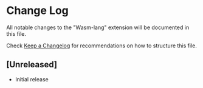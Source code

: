 # Change Log

All notable changes to the "Wasm-lang" extension will be documented in this file.

Check [Keep a Changelog](http://keepachangelog.com/) for recommendations on how to structure this file.

## [Unreleased]

- Initial release
